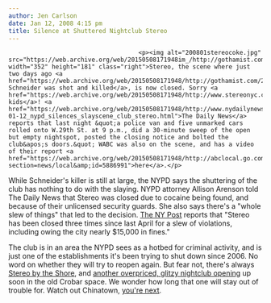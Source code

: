 ```yaml
---
author: Jen Carlson
date: Jan 12, 2008 4:15 pm
title: Silence at Shuttered Nightclub Stereo
---
```


	
										<p><img alt="200801stereocoke.jpg" src="https://web.archive.org/web/20150508171948im_/http://gothamist.com/attachments/arts_jen/200801stereocoke.jpg" width="352" height="181" class="right">Stereo, the scene where just two days ago <a href="https://web.archive.org/web/20150508171948/http://gothamist.com/2008/01/11/death_by_stereo.php">Brione Schneider was shot and killed</a>, is now closed. Sorry <a href="https://web.archive.org/web/20150508171948/http://www.stereonyc.com/photogallery.html">clubland kids</a>! <a href="https://web.archive.org/web/20150508171948/http://www.nydailynews.com/news/ny_crime/2008/01/12/2008-01-12_nypd_silences_slayscene_club_stereo.html">The Daily News</a> reports that last night &quot;a police van and five unmarked cars rolled onto W.29th St. at 9 p.m., did a 30-minute sweep of the open but empty nightspot, posted the closing notice and bolted the club&apos;s doors.&quot; WABC was also on the scene, and has a video of their report <a href="https://web.archive.org/web/20150508171948/http://abclocal.go.com/wabc/story?section=news/local&amp;id=5886991">here</a>.</p>

<p>While Schneider&apos;s killer is still at large, the NYPD says the shuttering of the club has nothing to do with the slaying. NYPD attorney Allison Arenson told The Daily News that Stereo was closed due to cocaine being found, and because of their unlicensed security guards. She also says there&apos;s a &quot;whole slew of things&quot; that led to the decision. <a href="https://web.archive.org/web/20150508171948/http://www.nypost.com/seven/01122008/news/regionalnews/stereo_unplugged_64634.htm">The NY Post</a> reports that &quot;Stereo has been closed three times since last April for a slew of violations, including owing the city nearly $15,000 in fines.&quot;</p>

<p>The club is in an area the NYPD sees as a hotbed for criminal activity, and is just one of the establishments it&apos;s been trying to shut down since 2006. No word on whether they will try to reopen again. But fear not, there&apos;s always <a href="https://web.archive.org/web/20150508171948/http://www.jetsetreport.com/nightlife.php?articleId=69&amp;PHPSESSID=2">Stereo by the Shore</a>, and <a href="https://web.archive.org/web/20150508171948/http://gaysocialites.com/2008/01/new_club_coming_to_former_crob.html">another overpriced, glitzy nightclub opening</a> up soon in the old Crobar space. We wonder how long that one will stay out of trouble for. Watch out Chinatown, <a href="https://web.archive.org/web/20150508171948/http://gothamist.com/2007/08/10/clubland_ny_100.php">you&apos;re next</a>.</p>					
										
									
				